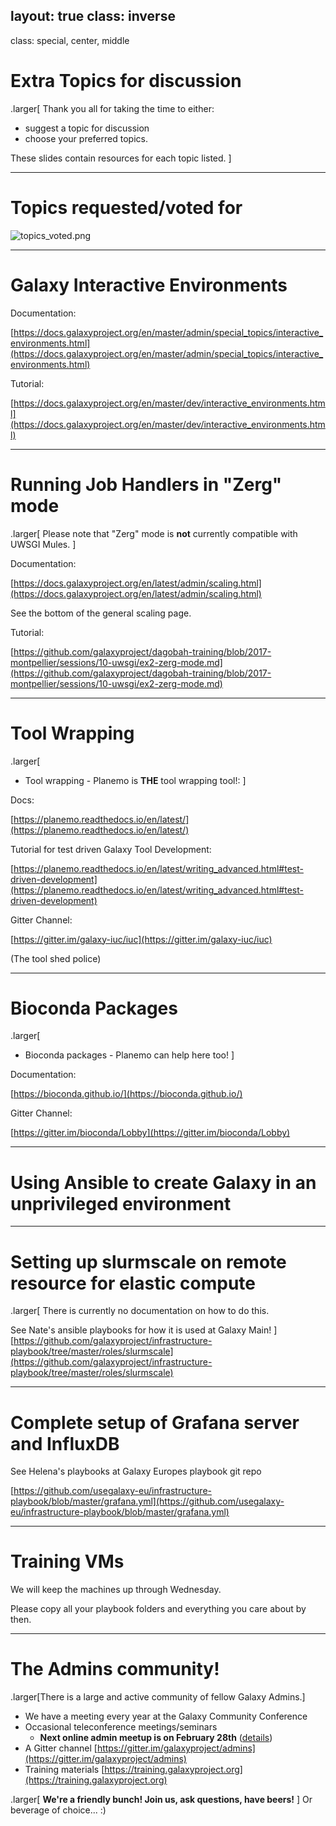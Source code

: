 layout: true
class: inverse
---
class: special, center, middle

# Extra Topics for discussion
.larger[
Thank you all for taking the time to either:
* suggest a topic for discussion
* choose your preferred topics.

These slides contain resources for each topic listed.
]

---

# Topics requested/voted for

![topics_voted.png](images/topics_voted.png)

---

# Galaxy Interactive Environments

Documentation:

[https://docs.galaxyproject.org/en/master/admin/special_topics/interactive_environments.html](https://docs.galaxyproject.org/en/master/admin/special_topics/interactive_environments.html)

Tutorial:

[https://docs.galaxyproject.org/en/master/dev/interactive_environments.html](https://docs.galaxyproject.org/en/master/dev/interactive_environments.html)

---

# Running Job Handlers in "Zerg" mode

.larger[
Please note that "Zerg" mode is **not** currently compatible with UWSGI Mules.
]

Documentation:

[https://docs.galaxyproject.org/en/latest/admin/scaling.html](https://docs.galaxyproject.org/en/latest/admin/scaling.html)

See the bottom of the general scaling page.

Tutorial:

[https://github.com/galaxyproject/dagobah-training/blob/2017-montpellier/sessions/10-uwsgi/ex2-zerg-mode.md](https://github.com/galaxyproject/dagobah-training/blob/2017-montpellier/sessions/10-uwsgi/ex2-zerg-mode.md)

---

# Tool Wrapping

.larger[
* Tool wrapping - Planemo is **THE** tool wrapping tool!:
]

Docs:

[https://planemo.readthedocs.io/en/latest/](https://planemo.readthedocs.io/en/latest/)

Tutorial for test driven Galaxy Tool Development:

[https://planemo.readthedocs.io/en/latest/writing_advanced.html#test-driven-development](https://planemo.readthedocs.io/en/latest/writing_advanced.html#test-driven-development)

Gitter Channel:

[https://gitter.im/galaxy-iuc/iuc](https://gitter.im/galaxy-iuc/iuc)

(The tool shed police)

---

# Bioconda Packages

.larger[
* Bioconda packages - Planemo can help here too!
]

Documentation:

[https://bioconda.github.io/](https://bioconda.github.io/)

Gitter Channel:

[https://gitter.im/bioconda/Lobby](https://gitter.im/bioconda/Lobby)

---

# Using Ansible to create Galaxy in an unprivileged environment


---

# Setting up slurmscale on remote resource for elastic compute

.larger[
There is currently no documentation on how to do this.

See Nate's ansible playbooks for how it is used at Galaxy Main!
]
[https://github.com/galaxyproject/infrastructure-playbook/tree/master/roles/slurmscale](https://github.com/galaxyproject/infrastructure-playbook/tree/master/roles/slurmscale)

---

# Complete setup of Grafana server and InfluxDB

See Helena's playbooks at Galaxy Europes playbook git repo

[https://github.com/usegalaxy-eu/infrastructure-playbook/blob/master/grafana.yml](https://github.com/usegalaxy-eu/infrastructure-playbook/blob/master/grafana.yml)

---

# Training VMs

We will keep the machines up through Wednesday. 

Please copy all your playbook folders and everything you care about by then.

---

# The Admins community!

.larger[There is a large and active community of fellow Galaxy Admins.]

* We have a meeting every year at the Galaxy Community Conference
* Occasional teleconference meetings/seminars
    * **Next online admin meetup is on February 28th** ([details](https://galaxyproject.org/community/galaxy-admins/meetups/2019-02-28/))
* A Gitter channel [https://gitter.im/galaxyproject/admins](https://gitter.im/galaxyproject/admins)
* Training materials [https://training.galaxyproject.org](https://training.galaxyproject.org)

.larger[
**We're a friendly bunch! Join us, ask questions, have beers!**
]
Or beverage of choice... :)
